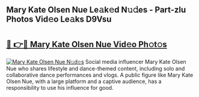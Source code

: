 ## Mary Kate Olsen Nue Le𝚊k𝚎d N𝚞𝚍es - Part-zlu Photos Vid𝚎o Le𝚊ks D9Vsu

# <h2><a href="http://fb6r1i.evod.top/?m=Mary+Kate+Olsen+Nue">🔗 👉🔴 Mary Kate Olsen Nue Vid𝚎o Ph𝚘t𝚘s</a></h2>

[![Mary Kate Olsen Nue N𝚞d𝚎s](https://i.imgur.com/8V9OHl7.gif)](http://fb6r1i.evod.top/?m=Mary+Kate+Olsen+Nue)
Social media influencer Mary Kate Olsen Nue who shares lifestyle and dance-themed content, including solo and collaborative dance performances and vlogs. A public figure like Mary Kate Olsen Nue, with a large platform and a captive audience, has a responsibility to use his influence for good. 
